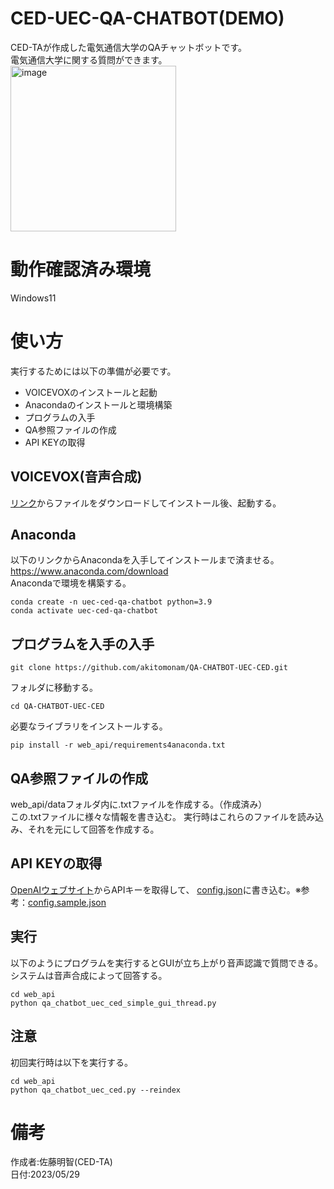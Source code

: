 # CED-UEC-QA-CHATBOT(DEMO)
CED-TAが作成した電気通信大学のQAチャットボットです。  
電気通信大学に関する質問ができます。  
<img width="265" alt="image" src="https://github.com/akitomonam/QA-CHATBOT-UEC-CED/assets/72239675/b4528294-b673-4253-be82-9ca0f40c8bbf">
# 動作確認済み環境
Windows11
# 使い方
実行するためには以下の準備が必要です。
- VOICEVOXのインストールと起動
- Anacondaのインストールと環境構築
- プログラムの入手
- QA参照ファイルの作成
- API KEYの取得
## VOICEVOX(音声合成)
[リンク](https://voicevox.hiroshiba.jp/)からファイルをダウンロードしてインストール後、起動する。  
## Anaconda
以下のリンクからAnacondaを入手してインストールまで済ませる。  
https://www.anaconda.com/download  
Anacondaで環境を構築する。  
```
conda create -n uec-ced-qa-chatbot python=3.9
conda activate uec-ced-qa-chatbot
```
## プログラムを入手の入手
```
git clone https://github.com/akitomonam/QA-CHATBOT-UEC-CED.git
```
フォルダに移動する。
```
cd QA-CHATBOT-UEC-CED
```
必要なライブラリをインストールする。
```
pip install -r web_api/requirements4anaconda.txt
```
## QA参照ファイルの作成
web_api/dataフォルダ内に.txtファイルを作成する。（作成済み）  
この.txtファイルに様々な情報を書き込む。
実行時はこれらのファイルを読み込み、それを元にして回答を作成する。
## API KEYの取得
[OpenAIウェブサイト](https://openai.com/)からAPIキーを取得して、
[config.json](config.json)に書き込む。※参考：[config.sample.json](config.sample.json)
## 実行
以下のようにプログラムを実行するとGUIが立ち上がり音声認識で質問できる。  
システムは音声合成によって回答する。
```
cd web_api
python qa_chatbot_uec_ced_simple_gui_thread.py
```
## 注意
初回実行時は以下を実行する。
```
cd web_api
python qa_chatbot_uec_ced.py --reindex
```
# 備考
作成者:佐藤明智(CED-TA)  
日付:2023/05/29  
